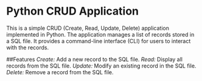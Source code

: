 # Python CRUD Application
This is a simple CRUD (Create, Read, Update, Delete) application implemented in Python. The application manages a list of records stored in a SQL file. It provides a command-line interface (CLI) for users to interact with the records.

##Features
*Create:* Add a new record to the SQL file.
*Read:* Display all records from the SQL file.
*Update:* Modify an existing record in the SQL file.
*Delete:* Remove a record from the SQL file.
